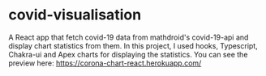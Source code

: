 # covid-visualisation

A React app that fetch covid-19 data from mathdroid's covid-19-api and display chart statistics from them. In this project, I used hooks, Typescript, Chakra-ui and Apex charts for displaying the statistics. You can see the preview here: https://corona-chart-react.herokuapp.com/
